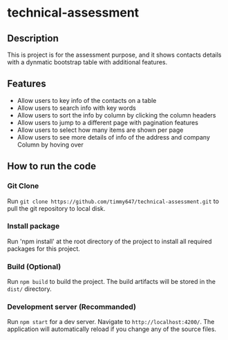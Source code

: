 # technical-assessment

## Description

This is project is for the assessment purpose, and it shows contacts details with a dynmatic bootstrap table with additional features.

## Features

- Allow users to key info of the contacts on a table
- Allow users to search info with key words
- Allow users to sort the info by column by clicking the column headers
- Allow users to jump to a different page with pagination features
- Allow users to select how many items are shown per page
- Allow users to see more details of info of the address and company Column by hoving over

## How to run the code

### Git Clone

Run `git clone https://github.com/timmy647/technical-assessment.git` to pull the git repository to local disk.

### Install package

Run 'npm install' at the root directory of the project to install all required packages for this project.

### Build (Optional)

Run `npm build` to build the project. The build artifacts will be stored in the `dist/` directory.

### Development server (Recommanded)

Run `npm start` for a dev server. Navigate to `http://localhost:4200/`. The application will automatically reload if you change any of the source files.
